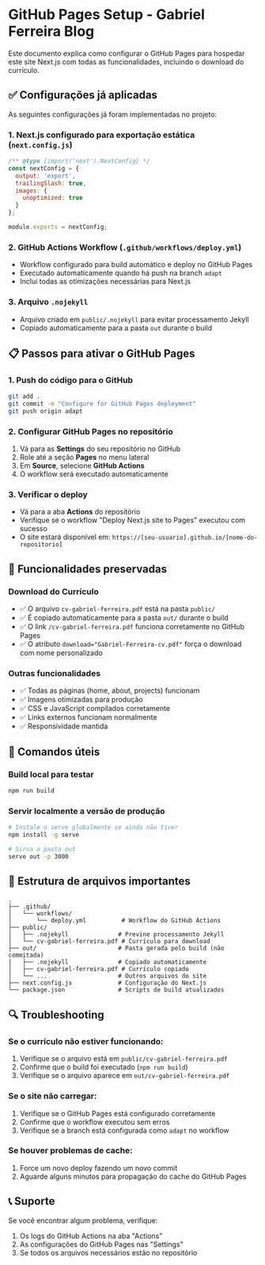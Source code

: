 # GitHub Pages Setup - Gabriel Ferreira Blog

Este documento explica como configurar o GitHub Pages para hospedar este site Next.js com todas as funcionalidades, incluindo o download do currículo.

## ✅ Configurações já aplicadas

As seguintes configurações já foram implementadas no projeto:

### 1. Next.js configurado para exportação estática (`next.config.js`)
```javascript
/** @type {import('next').NextConfig} */
const nextConfig = {
  output: 'export',
  trailingSlash: true,
  images: {
    unoptimized: true
  }
};

module.exports = nextConfig;
```

### 2. GitHub Actions Workflow (`.github/workflows/deploy.yml`)
- Workflow configurado para build automático e deploy no GitHub Pages
- Executado automaticamente quando há push na branch `adapt`
- Inclui todas as otimizações necessárias para Next.js

### 3. Arquivo `.nojekyll`
- Arquivo criado em `public/.nojekyll` para evitar processamento Jekyll
- Copiado automaticamente para a pasta `out` durante o build

## 📋 Passos para ativar o GitHub Pages

### 1. Push do código para o GitHub
```bash
git add .
git commit -m "Configure for GitHub Pages deployment"
git push origin adapt
```

### 2. Configurar GitHub Pages no repositório
1. Vá para as **Settings** do seu repositório no GitHub
2. Role até a seção **Pages** no menu lateral
3. Em **Source**, selecione **GitHub Actions**
4. O workflow será executado automaticamente

### 3. Verificar o deploy
- Vá para a aba **Actions** do repositório
- Verifique se o workflow "Deploy Next.js site to Pages" executou com sucesso
- O site estará disponível em: `https://[seu-usuario].github.io/[nome-do-repositorio]`

## 🔧 Funcionalidades preservadas

### Download do Currículo
- ✅ O arquivo `cv-gabriel-ferreira.pdf` está na pasta `public/`
- ✅ É copiado automaticamente para a pasta `out/` durante o build
- ✅ O link `/cv-gabriel-ferreira.pdf` funciona corretamente no GitHub Pages
- ✅ O atributo `download="Gabriel-Ferreira-cv.pdf"` força o download com nome personalizado

### Outras funcionalidades
- ✅ Todas as páginas (home, about, projects) funcionam
- ✅ Imagens otimizadas para produção
- ✅ CSS e JavaScript compilados corretamente
- ✅ Links externos funcionam normalmente
- ✅ Responsividade mantida

## 🚀 Comandos úteis

### Build local para testar
```bash
npm run build
```

### Servir localmente a versão de produção
```bash
# Instale o serve globalmente se ainda não tiver
npm install -g serve

# Sirva a pasta out
serve out -p 3000
```

## 📁 Estrutura de arquivos importantes

```
.
├── .github/
│   └── workflows/
│       └── deploy.yml          # Workflow do GitHub Actions
├── public/
│   ├── .nojekyll              # Previne processamento Jekyll
│   └── cv-gabriel-ferreira.pdf # Currículo para download
├── out/                       # Pasta gerada pelo build (não commitada)
│   ├── .nojekyll              # Copiado automaticamente
│   ├── cv-gabriel-ferreira.pdf # Currículo copiado
│   └── ...                    # Outros arquivos do site
├── next.config.js             # Configuração do Next.js
└── package.json               # Scripts de build atualizados
```

## 🔍 Troubleshooting

### Se o currículo não estiver funcionando:
1. Verifique se o arquivo está em `public/cv-gabriel-ferreira.pdf`
2. Confirme que o build foi executado (`npm run build`)
3. Verifique se o arquivo aparece em `out/cv-gabriel-ferreira.pdf`

### Se o site não carregar:
1. Verifique se o GitHub Pages está configurado corretamente
2. Confirme que o workflow executou sem erros
3. Verifique se a branch está configurada como `adapt` no workflow

### Se houver problemas de cache:
1. Force um novo deploy fazendo um novo commit
2. Aguarde alguns minutos para propagação do cache do GitHub Pages

## 📞 Suporte

Se você encontrar algum problema, verifique:
1. Os logs do GitHub Actions na aba "Actions"
2. As configurações do GitHub Pages nas "Settings"
3. Se todos os arquivos necessários estão no repositório
